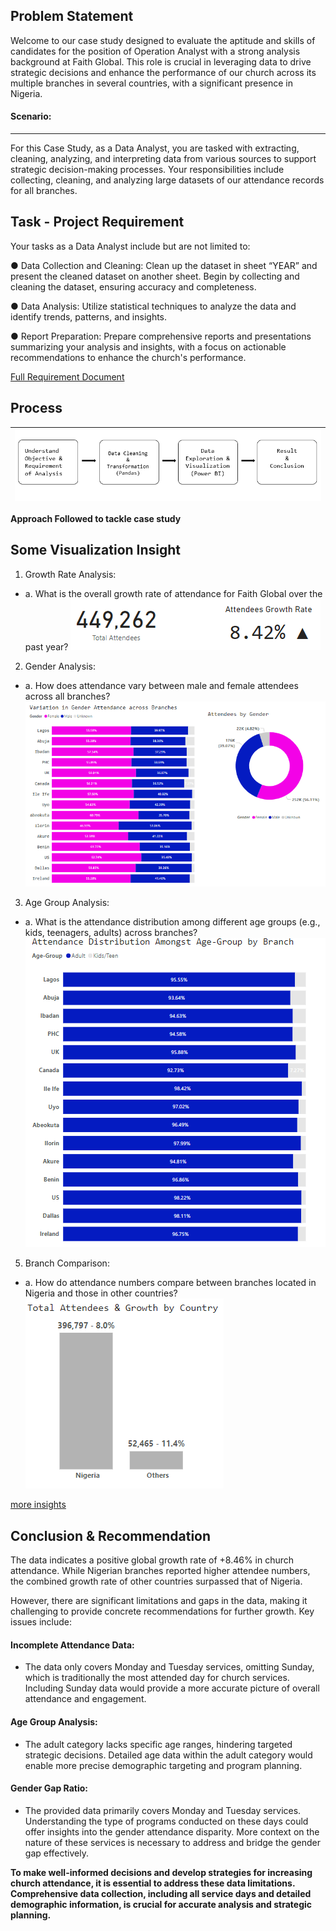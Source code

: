 ## Problem Statement
Welcome to our case study designed to evaluate the aptitude and skills of candidates for the position of Operation Analyst with a strong analysis background at Faith Global. This role is crucial in leveraging data to drive strategic decisions and enhance the performance of our church across its multiple branches in several countries, with a significant presence in Nigeria.

#### Scenario:
----------------
For this Case Study, as a Data Analyst, you are tasked with extracting, cleaning, analyzing, and interpreting data from various sources to support strategic decision-making processes. Your responsibilities include collecting, cleaning, and analyzing large datasets of our attendance records for all branches.

## Task - Project Requirement
Your tasks as a Data Analyst include but are not limited to:
 
  ●	Data Collection and Cleaning: Clean up the dataset in sheet “YEAR” and present the cleaned dataset on another sheet. Begin by collecting and cleaning the dataset, ensuring accuracy and completeness. 
  
  ●	Data Analysis: Utilize statistical techniques to analyze the data and identify trends, patterns, and insights.
  
  ●	Report Preparation: Prepare comprehensive reports and presentations summarizing your analysis and insights, with a focus on actionable recommendations to enhance the church's performance.

[Full Requirement Document](https://github.com/Ben-Joan/Operations-Analyst-Case-Study/blob/main/Operation%20Analyst's%20Case%20Study_%20Enhancing%20Strategic%20Decision%20Making%20at%20Faith%20Global.docx)

## Process
| ![process-architecture](https://github.com/Ben-Joan/Operations-Analyst-Case-Study/blob/main/Result%20Charts%20%26%20Report/Images/Analysis%20Process.PNG)  | 
|:-----------------------------------------------------------------------------------------------------------------------:| 
  **Approach Followed to tackle case study**                                                          

## Some Visualization Insight
1.	Growth Rate Analysis:
 - a. What is the overall growth rate of attendance for Faith Global over the past year?
  ![Growth rate](https://github.com/Ben-Joan/Operations-Analyst-Case-Study/blob/main/Result%20Charts%20%26%20Report/Images/Attendance_Growth.PNG)

2.	Gender Analysis:
 - a. How does attendance vary between male and female attendees across all branches?
  ![Gender Analysis](https://github.com/Ben-Joan/Operations-Analyst-Case-Study/blob/main/Result%20Charts%20%26%20Report/Images/Gender.PNG)

3.	Age Group Analysis:
 - a. What is the attendance distribution among different age groups (e.g., kids, teenagers, adults) across branches?
  ![Age-group analyis](https://github.com/Ben-Joan/Operations-Analyst-Case-Study/blob/main/Result%20Charts%20%26%20Report/Images/Age-group.PNG)

5.	Branch Comparison:
 - a. How do attendance numbers compare between branches located in Nigeria and those in other countries?
  ![Branch Comparison](https://github.com/Ben-Joan/Operations-Analyst-Case-Study/blob/main/Result%20Charts%20%26%20Report/Images/country_growth.PNG)

[more insights](https://github.com/Ben-Joan/Operations-Analyst-Case-Study/blob/main/Result%20Charts%20%26%20Report/Enhancing%20Strategic%20Decision%20Making%20at%20Faith%20Global%20Analysis%20Report.docx)

## Conclusion & Recommendation

The data indicates a positive global growth rate of +8.46% in church attendance. While Nigerian branches reported higher attendee numbers, the combined growth rate of other countries surpassed that of Nigeria.

However, there are significant limitations and gaps in the data, making it challenging to provide concrete recommendations for further growth. Key issues include:

#### Incomplete Attendance Data:

  -	The data only covers Monday and Tuesday services, omitting Sunday, which is traditionally the most attended day for church services. Including Sunday data would provide a more accurate picture of overall attendance and engagement.

#### Age Group Analysis:

  -	The adult category lacks specific age ranges, hindering targeted strategic decisions. Detailed age data within the adult category would enable more precise demographic targeting and program planning.

#### Gender Gap Ratio:

  -	The provided data primarily covers Monday and Tuesday services. Understanding the type of programs conducted on these days could offer insights into the gender attendance disparity. More context on the nature of these services is necessary to address and bridge the gender gap effectively.

**To make well-informed decisions and develop strategies for increasing church attendance, it is essential to address these data limitations. Comprehensive data collection, including all service days and detailed demographic information, is crucial for accurate analysis and strategic planning.**
